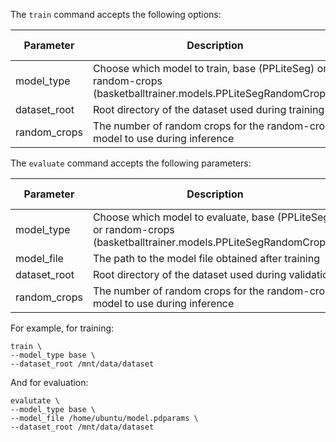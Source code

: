 The `train` command accepts the following options:

| Parameter    | Description                                                                                                    | Is Required | Default value |
|--------------|----------------------------------------------------------------------------------------------------------------|-------------|---------------|
| model_type   | Choose which model to train, base (PPLiteSeg) or random-crops (basketballtrainer.models.PPLiteSegRandomCrops). | Yes         | -             |
| dataset_root | Root directory of the dataset used during training                                                             | Yes         | -             |
| random_crops | The number of random crops for the random-crops model to use during inference                                  | No          | 2             |

The `evaluate` command accepts the following parameters:

| Parameter    | Description                                                                                                       | Is Required | Default value |
|--------------|-------------------------------------------------------------------------------------------------------------------|-------------|---------------|
| model_type   | Choose which model to evaluate, base (PPLiteSeg) or random-crops (basketballtrainer.models.PPLiteSegRandomCrops). | Yes         | -             |
| model_file   | The path to the model file obtained after training                                                                | Yes         | -             |
| dataset_root | Root directory of the dataset used during validation                                                              | Yes         | -             |
| random_crops | The number of random crops for the random-crops model to use during inference                                     | No          | 2             |

For example, for training:
```shell
train \
--model_type base \
--dataset_root /mnt/data/dataset
```

And for evaluation:
```shell
evalutate \
--model_type base \
--model_file /home/ubuntu/model.pdparams \
--dataset_root /mnt/data/dataset
```

